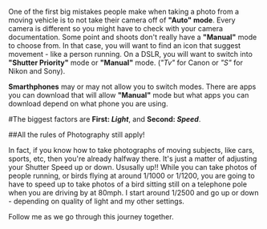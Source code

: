   One of the first big mistakes people make when taking a photo from a moving vehicle is to not take their camera off of **"Auto" mode**.  Every camera is different so you might have to check with your camera documentation.  Some point and shoots don't really have a **"Manual"** mode to choose from.  In that case, you will want to find an icon that suggest movement - like a person running.  On a DSLR, you will want to switch into **"Shutter Priority"** mode or **"Manual"** mode.  (*"Tv"* for Canon or  *"S"* for Nikon and Sony).
 
  **Smarthphones** may or may not allow you to switch modes.  There are apps you can download that will allow **"Manual"** mode but what apps you can download depend on what phone you are using.
  
  
  #The biggest factors are **First: *Light***, and **Second: *Speed***.  
  
  ##All the rules of Photography still apply! 
  
  In fact, if you know how to take photographs of moving subjects, like cars, sports, etc, then you're already halfway there.  It's just a matter of adjusting your Shutter Speed up or down.  Ususally up!!  While you can take photos of people running, or birds flying at around 1/1000 or 1/1200, you are going to have to speed up to take photos of a bird sitting still on a telephone pole when you are driving by at 80mph.  I start around 1/2500 and go up or down - depending on quality of light and my other settings.
  
  
  Follow me as we go through this journey together.
